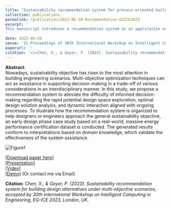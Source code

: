 ```yaml
---
title: "Sustainability recommendation system for process-oriented building design alternatives under multi-objective scenarios"
collection: publications
permalink: /publication/2023-06-28-Recommendation-EGICE2023
excerpt: '
This manuscript introduces a recommendation system as an application extension practice for machine assistance in the sustainable building design domain. By involving multi-objective optimization processes, this system aims to be the bridge between intricate evaluations and tangible, sustainable outcomes in building engineering for achieving holistic sustainability objectives.
'
date: 2023-06-28
venue: 'In Proceedings of 30th International Workshop on Intelligent Computing in Engineering, EG-ICE 2023'
paperurl: ''
citation: '<i>Chen, X., & Geyer, P. (2023). Sustainability recommendation system for building design alternatives under multi-objective scenarios, accepted by 30th International Workshop on Intelligent Computing in Engineering, EG-ICE 2023, London, UK.</i><Br><a href="https://designaid-for2363.streamlit.app/](https://www.youtube.com/watch?v=pKRl-jIe-Vk&ab_channel=XiaChen" target="_blank"><b>Online Demo</b></a>'
---
```


**Abstract**: <br>
Nowadays, sustainability objective has risen to the most attention in building engineering scenarios. Multi-objective optimization techniques can act as assistance in supporting decision-making in a trade-off of various considerations in an interdisciplinary manner. In this study, we propose a recommendation system to alleviate the difficulty of informed decision-making regarding the rapid potential design space exploration, optimal design solution analysis, and dynamic interaction aligned with ongoing processes. To illustrate how the recommendation system is organized to help designers or engineers approach the general sustainability objective, an early design phase case study based on a real-world, massive energy performance certification dataset is conducted. The generated results conform to interpretations based on domain knowledge, which validate the effectiveness of the system assistance.<br>

![Figure1](https://github.com/chenxiachan/chenxiachan.github.io/assets/106488602/274db76f-641c-4ad8-b567-473b031a85e7)<br>

[[Download paper here]](https://www.ucl.ac.uk/bartlett/construction/sites/bartlett_construction/files/9306.pdf)<Br>
[[Presentation]](https://github.com/chenxiachan/chenxiachan.github.io/blob/master/files/EGICE23_Xia_07.07.2023.pdf)<Br>
[[Video]](https://youtu.be/pKRl-jIe-Vk)<Br>
[[Demo]](https://designaid-for2363.streamlit.app/) (Or contact me via Email)

**Citation**:<i> Chen, X., & Geyer, P. (2023). Sustainability recommendation system for building design alternatives under multi-objective scenarios, accepted by 30th International Workshop on Intelligent Computing in Engineering, EG-ICE 2023, London, UK.</i>
